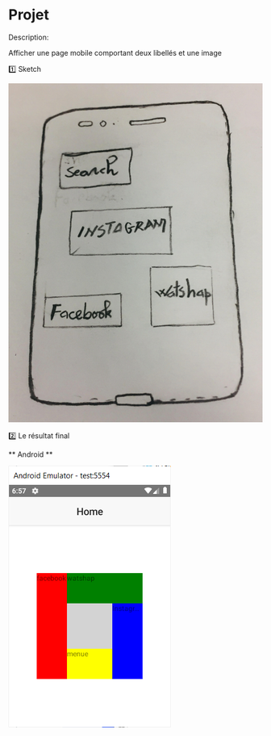 
# Projet

Description:

Afficher une page mobile comportant deux libellés et une image

:one: Sketch

![image](image/sketech.jpg)

:two: Le résultat final

** Android **

![image](image/emulateur.png)


